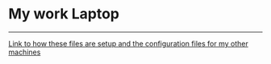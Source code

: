 # My work Laptop

---

[Link to how these files are setup and the configuration files for my other machines](https://github.com/viktree/dotfiles)

